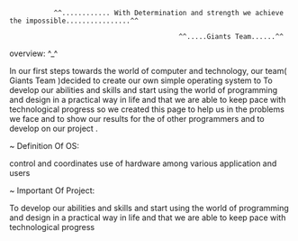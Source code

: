                ^^............ With Determination and strength we achieve the impossible................^^

                                              ^^.....Giants Team......^^

overview: ^_^

In our first steps towards the world of computer and technology, our team( Giants Team )decided to create our own simple operating system to To develop our abilities and skills and start using the world of programming and design in a practical way in life and that we are able to keep pace with technological progress so we created this page to help us in the problems we face and to show our results for the of other programmers and to develop on our project .

 ~ Definition Of OS:

control and coordinates use of hardware among various application and users

 ~ Important Of Project:

To develop our abilities and skills and start using the world of programming and design in a practical way in life and that we are able to keep pace with technological progress


~~~~ To find out more go to Wiki
